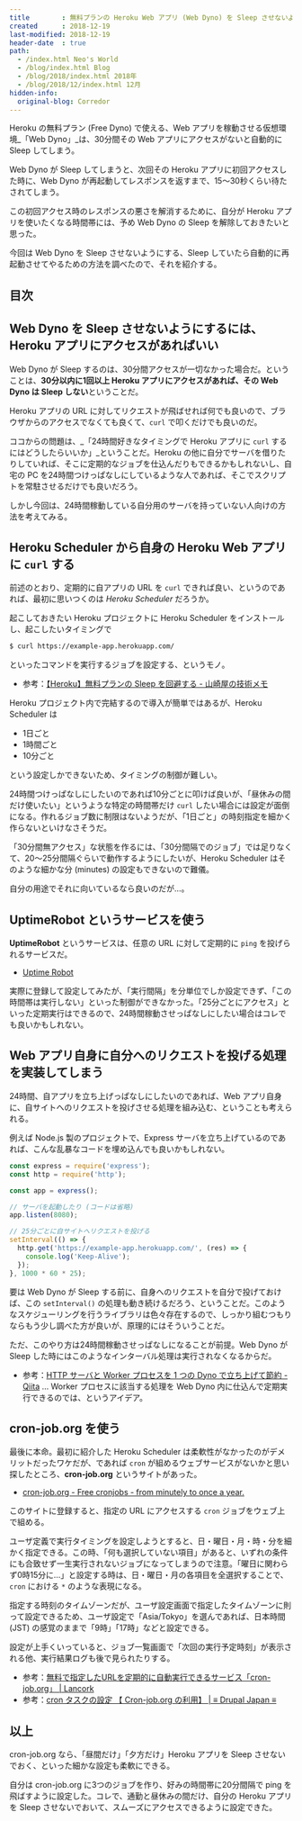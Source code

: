 ```yaml
---
title        : 無料プランの Heroku Web アプリ (Web Dyno) を Sleep させないようにするには cron-job.org が良いかも
created      : 2018-12-19
last-modified: 2018-12-19
header-date  : true
path:
  - /index.html Neo's World
  - /blog/index.html Blog
  - /blog/2018/index.html 2018年
  - /blog/2018/12/index.html 12月
hidden-info:
  original-blog: Corredor
---
```


Heroku の無料プラン (Free Dyno) で使える、Web アプリを稼動させる仮想環境_「Web Dyno」_は、30分間その Web アプリにアクセスがないと自動的に Sleep してしまう。

Web Dyno が Sleep してしまうと、次回その Heroku アプリに初回アクセスした時に、Web Dyno が再起動してレスポンスを返すまで、15〜30秒くらい待たされてしまう。

この初回アクセス時のレスポンスの悪さを解消するために、自分が Heroku アプリを使いたくなる時間帯には、予め Web Dyno の Sleep を解除しておきたいと思った。

今回は Web Dyno を Sleep させないようにする、Sleep していたら自動的に再起動させてやるための方法を調べたので、それを紹介する。

## 目次

## Web Dyno を Sleep させないようにするには、Heroku アプリにアクセスがあればいい

Web Dyno が Sleep するのは、30分間アクセスが一切なかった場合だ。ということは、**30分以内に1回以上 Heroku アプリにアクセスがあれば、その Web Dyno は Sleep しない**ということだ。

Heroku アプリの URL に対してリクエストが飛ばせれば何でも良いので、ブラウザからのアクセスでなくても良くて、`curl` で叩くだけでも良いのだ。

ココからの問題は、_「24時間好きなタイミングで Heroku アプリに `curl` するにはどうしたらいいか」_ということだ。Heroku の他に自分でサーバを借りたりしていれば、そこに定期的なジョブを仕込んだりもできるかもしれないし、自宅の PC を24時間つけっぱなしにしているような人であれば、そこでスクリプトを常駐させるだけでも良いだろう。

しかし今回は、24時間稼動している自分用のサーバを持っていない人向けの方法を考えてみる。

## Heroku Scheduler から自身の Heroku Web アプリに `curl` する

前述のとおり、定期的に自アプリの URL を `curl` できれば良い、というのであれば、最初に思いつくのは _Heroku Scheduler_ だろうか。

起こしておきたい Heroku プロジェクトに Heroku Scheduler をインストールし、起こしたいタイミングで

```bash
$ curl https://example-app.herokuapp.com/
```

といったコマンドを実行するジョブを設定する、というモノ。

- 参考：[【Heroku】無料プランの Sleep を回避する - 山崎屋の技術メモ](https://www.shookuro.com/entry/2018/05/05/112133)

Heroku プロジェクト内で完結するので導入が簡単ではあるが、Heroku Scheduler は

- 1日ごと
- 1時間ごと
- 10分ごと

という設定しかできないため、タイミングの制御が難しい。

24時間つけっぱなしにしたいのであれば10分ごとに叩けば良いが、「昼休みの間だけ使いたい」というような特定の時間帯だけ `curl` したい場合には設定が面倒になる。作れるジョブ数に制限はないようだが、「1日ごと」の時刻指定を細かく作らないといけなさそうだ。

「30分間無アクセス」な状態を作るには、「30分間隔でのジョブ」では足りなくて、20〜25分間隔ぐらいで動作するようにしたいが、Heroku Scheduler はそのような細かな分 (minutes) の設定もできないので難儀。

自分の用途でそれに向いているなら良いのだが…。

## UptimeRobot というサービスを使う

**UptimeRobot** というサービスは、任意の URL に対して定期的に `ping` を投げられるサービスだ。

- [Uptime Robot](https://uptimerobot.com/)

実際に登録して設定してみたが、「実行間隔」を分単位でしか設定できず、「この時間帯は実行しない」といった制御ができなかった。「25分ごとにアクセス」といった定期実行はできるので、24時間稼動させっぱなしにしたい場合はコレでも良いかもしれない。

## Web アプリ自身に自分へのリクエストを投げる処理を実装してしまう

24時間、自アプリを立ち上げっぱなしにしたいのであれば、Web アプリ自身に、自サイトへのリクエストを投げさせる処理を組み込む、ということも考えられる。

例えば Node.js 製のプロジェクトで、Express サーバを立ち上げているのであれば、こんな乱暴なコードを埋め込んでも良いかもしれない。

```javascript
const express = require('express');
const http = require('http');

const app = express();

// サーバを起動したり (コードは省略)
app.listen(8080);

// 25分ごとに自サイトへリクエストを投げる
setInterval(() => {
  http.get('https://example-app.herokuapp.com/', (res) => {
    console.log('Keep-Alive');
  });
}, 1000 * 60 * 25);
```

要は Web Dyno が Sleep する前に、自身へのリクエストを自分で投げておけば、この `setInterval()` の処理も動き続けるだろう、ということだ。このようなスケジューリングを行うライブラリは色々存在するので、しっかり組むつもりならもう少し調べた方が良いが、原理的にはそういうことだ。

ただ、このやり方は24時間稼動させっぱなしになることが前提。Web Dyno が Sleep した時にはこのようなインターバル処理は実行されなくなるからだ。

- 参考：[HTTP サーバと Worker プロセスを 1 つの Dyno で立ち上げて節約 - Qiita](https://qiita.com/yuya_takeyama/items/4187258fc403abff7a2c) … Worker プロセスに該当する処理を Web Dyno 内に仕込んで定期実行できるのでは、というアイデア。

## cron-job.org を使う

最後に本命。最初に紹介した Heroku Scheduler は柔軟性がなかったのがデメリットだったワケだが、であれば `cron` が組めるウェブサービスがないかと思い探したところ、**cron-job.org** というサイトがあった。

- [cron-job.org - Free cronjobs - from minutely to once a year.](https://cron-job.org/en/)

このサイトに登録すると、指定の URL にアクセスする `cron` ジョブをウェブ上で組める。

ユーザ定義で実行タイミングを設定しようとすると、日・曜日・月・時・分を細かく指定できる。この時、「何も選択していない項目」があると、いずれの条件にも合致せず一生実行されないジョブになってしまうので注意。「曜日に関わらず0時15分に…」と設定する時は、日・曜日・月の各項目を全選択することで、`cron` における `*` のような表現になる。

指定する時刻のタイムゾーンだが、ユーザ設定画面で指定したタイムゾーンに則って設定できるため、ユーザ設定で「Asia/Tokyo」を選んであれば、日本時間 (JST) の感覚のままで「9時」「17時」などと設定できる。

設定が上手くいっていると、ジョブ一覧画面で「次回の実行予定時刻」が表示される他、実行結果ログも後で見られたりする。

- 参考：[無料で指定したURLを定期的に自動実行できるサービス「cron-job.org」 | Lancork](https://www.lancork.net/2014/08/cron-job-org/)
- 参考：[cron タスクの設定 【 Cron-job.org の利用】 | ≡ Drupal Japan ≡](http://drupal.jp/guide/cron_task_cron-job_org)

## 以上

cron-job.org なら、「昼間だけ」「夕方だけ」Heroku アプリを Sleep させないでおく、といった細かな設定も柔軟にできる。

自分は cron-job.org に3つのジョブを作り、好みの時間帯に20分間隔で ping を飛ばすように設定した。コレで、通勤と昼休みの間だけ、自分の Heroku アプリを Sleep させないでおいて、スムーズにアクセスできるように設定できた。
